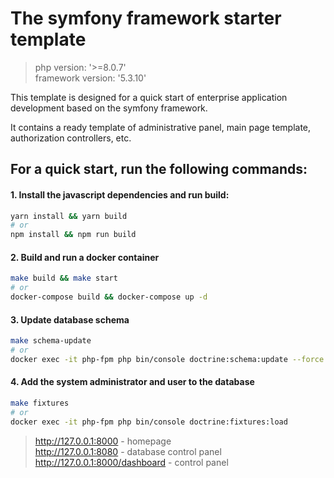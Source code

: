 # The symfony framework starter template
> php version: '>=8.0.7'<br/>
> framework version: '5.3.10'

This template is designed for a quick start of enterprise application development based on the symfony framework.

It contains a ready template of administrative panel, main page template, authorization controllers, etc.

## For a quick start, run the following commands:

#### 1. Install the javascript dependencies and run build:
```bash
yarn install && yarn build
# or
npm install && npm run build
```
#### 2. Build and run a docker container
```bash
make build && make start
# or
docker-compose build && docker-compose up -d
```
#### 3. Update database schema
```bash
make schema-update
# or
docker exec -it php-fpm php bin/console doctrine:schema:update --force
```
#### 4. Add the system administrator and user to the database
```bash
make fixtures
# or
docker exec -it php-fpm php bin/console doctrine:fixtures:load
```

> http://127.0.0.1:8000 - homepage<br/>
> http://127.0.0.1:8080 - database control panel<br/>
> http://127.0.0.1:8000/dashboard - control panel
